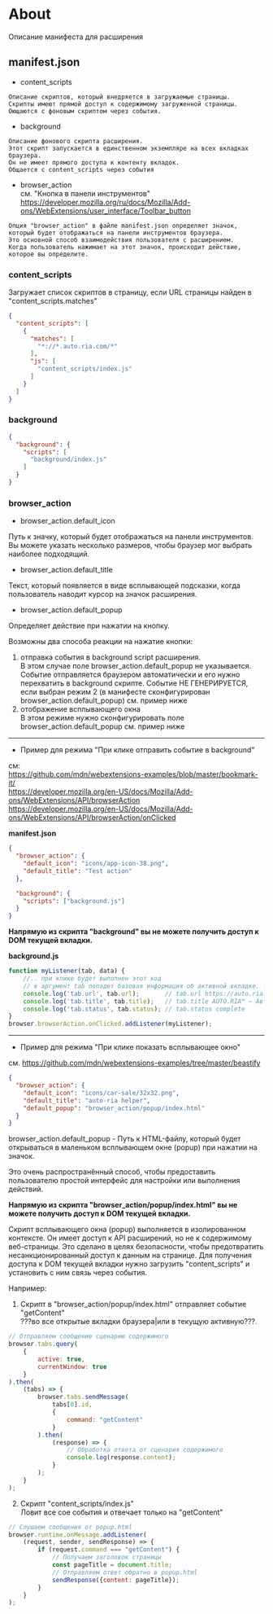 # About

Описание манифеста для расширения


## manifest.json

* content_scripts
```text
Описание скриптов, который внедряется в загружаемые страницы.
Скрипты имеют прямой доступ к содержимому загруженной страницы.
Оющаются с фоновым скриптом через события. 
```
* background
```text
Описание фонового скрипта расширения.
Этот скрипт запускается в единственном экземпляре на всех вкладках браузера.
Он не имеет прямого доступа к контенту вкладок.
Общается с content_scripts через события
```
* browser_action  
см. "Кнопка в панели инструментов" https://developer.mozilla.org/ru/docs/Mozilla/Add-ons/WebExtensions/user_interface/Toolbar_button
```text
Опция "browser_action" в файле manifest.json определяет значок, который будет отображаться на панели инструментов браузера. 
Это основной способ взаимодействия пользователя с расширением. 
Когда пользователь нажимает на этот значок, происходит действие, которое вы определите.
```

### content_scripts

Загружает список скриптов в страницу, если URL страницы найден в "content_scripts.matches"

```json
{
  "content_scripts": [
    {
      "matches": [
        "*://*.auto.ria.com/*"
      ],
      "js": [
        "content_scripts/index.js"
      ]
    }
  ]
}
```

### background


```json
{
  "background": {
    "scripts": [
      "background/index.js"
    ]
  }
}
```

### browser_action


* browser_action.default_icon

Путь к значку, который будет отображаться на панели инструментов.
Вы можете указать несколько размеров, чтобы браузер мог выбрать наиболее подходящий.

* browser_action.default_title

Текст, который появляется в виде всплывающей подсказки, когда
пользователь наводит курсор на значок расширения.

* browser_action.default_popup

Определяет действие при нажатии на кнопку.

Возможны два способа реакции на нажатие кнопки:
1. отправка события в background script расширения.  
В этом случае поле browser_action.default_popup не указывается.  
Событие отправляется браузером автоматически и его нужно перехватить в background скрипте.
Событие НЕ ГЕНЕРИРУЕТСЯ, если выбран режим 2 (в манифесте сконфигурирован browser_action.default_popup)
см. пример ниже
2. отображение всплывающего окна  
В этом режиме нужно сконфигурировать поле browser_action.default_popup 
см. пример ниже 
   
---

* Пример для режима "При клике отправить событие в background"

см:  
https://github.com/mdn/webextensions-examples/blob/master/bookmark-it/  
https://developer.mozilla.org/en-US/docs/Mozilla/Add-ons/WebExtensions/API/browserAction  
https://developer.mozilla.org/en-US/docs/Mozilla/Add-ons/WebExtensions/API/browserAction/onClicked  


**manifest.json**
```json
{
  "browser_action": {
    "default_icon": "icons/app-icon-38.png",
    "default_title": "Test action"
  },

  "background": {
    "scripts": ["background.js"]
  }
}
```

**Напрямую из скрипта "background" вы не можете получить доступ к DOM текущей вкладки.**

**background.js**
```js
function myListener(tab, data) {
    //.. при клике будет выполнен этот код
    // в аргумент tab попадет базовая информация об активной вкладке. !!! контент недоступен !!!
    console.log('tab.url', tab.url);       // tab.url https://auto.ria.com/uk/
    console.log('tab.title', tab.title);   // tab.title AUTO.RIA™ — Автобазар №1, купити та продати перевірене авто легко!
    console.log('tab.status', tab.status); // tab.status complete
}
browser.browserAction.onClicked.addListener(myListener); 
```

---

* Пример для режима "При клике показать всплывающее окно"

см. https://github.com/mdn/webextensions-examples/tree/master/beastify

```json
{
  "browser_action": {
    "default_icon": "icons/car-sale/32x32.png",
    "default_title": "auto-ria helper",
    "default_popup": "browser_action/popup/index.html"
  }
}
```

browser_action.default_popup - Путь к HTML-файлу, который будет открываться в маленьком 
всплывающем окне (popup) при нажатии на значок. 

Это очень распространённый способ, чтобы предоставить пользователю простой 
интерфейс для настройки или выполнения действий.

**Напрямую из скрипта "browser_action/popup/index.html" вы не можете получить доступ к DOM текущей вкладки.**

Скрипт всплывающего окна (popup) выполняется в изолированном контексте. 
Он имеет доступ к API расширений, но не к содержимому веб-страницы. Это сделано в целях безопасности, 
чтобы предотвратить несанкционированный доступ к данным на странице.
Для получения доступа к DOM текущей вкладки нужно загрузить "content_scripts" и установить с ним связь через события.

Например:
1. Скрипт в "browser_action/popup/index.html" отправляет событие "getContent"   
???во все открытые вкладки браузера|или в текущую активную???.
```js
// Отправляем сообщение сценарию содержимого
browser.tabs.query(
    {
        active: true, 
        currentWindow: true
    }
).then(
    (tabs) => {
        browser.tabs.sendMessage(
            tabs[0].id, 
            {
                command: "getContent"
            }
        ).then(
            (response) => {
                // Обработка ответа от сценария содержимого
                console.log(response.content);
            }
        );
    }
);
```
2. Скрипт "content_scripts/index.js"  
Ловит все сое события и отвечает только на "getContent"
```js
// Слушаем сообщения от popup.html
browser.runtime.onMessage.addListener(
    (request, sender, sendResponse) => {
        if (request.command === "getContent") {
            // Получаем заголовок страницы
            const pageTitle = document.title;
            // Отправляем ответ обратно в popup.html
            sendResponse({content: pageTitle});
        }
    }
);
```

